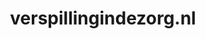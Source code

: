 ---
layout: post
title:  "verspillingindezorg.nl"
internal_url:  "/data/verspillingindezorg.nl.html"
categories: dutchgov
---